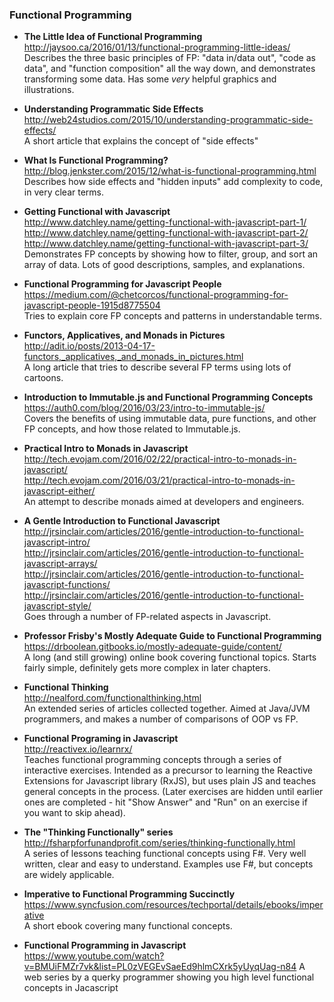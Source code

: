 ### Functional Programming

 - **The Little Idea of Functional Programming**  
   http://jaysoo.ca/2016/01/13/functional-programming-little-ideas/  
   Describes the three basic principles of FP: "data in/data out", "code as data", and "function composition" all the way down, and demonstrates transforming some data.  Has some _very_ helpful graphics and illustrations.

- **Understanding Programmatic Side Effects**  
  http://web24studios.com/2015/10/understanding-programmatic-side-effects/  
  A short article that explains the concept of "side effects"

- **What Is Functional Programming?**  
  http://blog.jenkster.com/2015/12/what-is-functional-programming.html  
  Describes how side effects and "hidden inputs" add complexity to code, in very clear terms.

- **Getting Functional with Javascript**  
  http://www.datchley.name/getting-functional-with-javascript-part-1/  
  http://www.datchley.name/getting-functional-with-javascript-part-2/  
  http://www.datchley.name/getting-functional-with-javascript-part-3/  
  Demonstrates FP concepts by showing how to filter, group, and sort an array of data.  Lots of good descriptions, samples, and explanations.

- **Functional Programming for Javascript People**  
  https://medium.com/@chetcorcos/functional-programming-for-javascript-people-1915d8775504  
  Tries to explain core FP concepts and patterns in understandable terms.

- **Functors, Applicatives, and Monads in Pictures**  
  http://adit.io/posts/2013-04-17-functors,_applicatives,_and_monads_in_pictures.html  
  A long article that tries to describe several FP terms using lots of cartoons.

- **Introduction to Immutable.js and Functional Programming Concepts**  
  https://auth0.com/blog/2016/03/23/intro-to-immutable-js/  
  Covers the benefits of using immutable data, pure functions, and other FP concepts, and how those related to Immutable.js.

- **Practical Intro to Monads in Javascript**  
  http://tech.evojam.com/2016/02/22/practical-intro-to-monads-in-javascript/  
  http://tech.evojam.com/2016/03/21/practical-intro-to-monads-in-javascript-either/  
  An attempt to describe monads aimed at developers and engineers.

- **A Gentle Introduction to Functional Javascript**  
  http://jrsinclair.com/articles/2016/gentle-introduction-to-functional-javascript-intro/  
  http://jrsinclair.com/articles/2016/gentle-introduction-to-functional-javascript-arrays/  
  http://jrsinclair.com/articles/2016/gentle-introduction-to-functional-javascript-functions/  
  http://jrsinclair.com/articles/2016/gentle-introduction-to-functional-javascript-style/  
  Goes through a number of FP-related aspects in Javascript.

- **Professor Frisby's Mostly Adequate Guide to Functional Programming**  
  https://drboolean.gitbooks.io/mostly-adequate-guide/content/  
  A long (and still growing) online book covering functional topics.  Starts fairly simple, definitely gets more complex in later chapters.

- **Functional Thinking**  
  http://nealford.com/functionalthinking.html  
  An extended series of articles collected together.  Aimed at Java/JVM programmers, and makes a number of comparisons of OOP vs FP.

- **Functional Programing in Javascript**  
  http://reactivex.io/learnrx/  
  Teaches functional programming concepts through a series of interactive exercises.  Intended as a precursor to learning the Reactive Extensions for Javascript library (RxJS), but uses plain JS and teaches general concepts in the process.  (Later exercises are hidden until earlier ones are completed - hit "Show Answer" and "Run" on an exercise if you want to skip ahead).

- **The "Thinking Functionally" series**  
  http://fsharpforfunandprofit.com/series/thinking-functionally.html  
  A series of lessons teaching functional concepts using F#.  Very well written, clear and easy to understand.  Examples use F#, but concepts are widely applicable.

- **Imperative to Functional Programming Succinctly**
  https://www.syncfusion.com/resources/techportal/details/ebooks/imperative  
  A short ebook covering many functional concepts.

- **Functional Programming in Javascript**
  https://www.youtube.com/watch?v=BMUiFMZr7vk&list=PL0zVEGEvSaeEd9hlmCXrk5yUyqUag-n84
  A web series by a querky programmer showing you high level functional concepts in Jacascript
